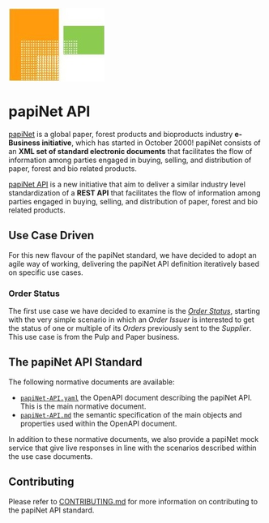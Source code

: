 <!-- markdownlint-disable MD041 -->
![papiNet Logo](./papinet-logo.jpg)

# papiNet API

[papiNet](http://www.papinet.org) is a global paper, forest products and bioproducts industry **e-Business initiative**, which has started in October 2000! papiNet consists of an **XML set of standard electronic documents** that facilitates the flow of information among parties engaged in buying, selling, and distribution of paper, forest and bio related products.

[papiNet API](https://github.com/papinet/papiNet-API) is a new initiative that aim to deliver a similar industry level standardization of a **REST API** that facilitates the flow of information among parties engaged in buying, selling, and distribution of paper, forest and bio related products.

## Use Case Driven

For this new flavour of the papiNet standard, we have decided to adopt an agile way of working, delivering the papiNet API definition iteratively based on specific use cases.

### Order Status

The first use case we have decided to examine is the [_Order Status_](1.0.0/order-status.md), starting with the very simple scenario in which an _Order Issuer_ is interested to get the status of one or multiple of its _Orders_ previously sent to the _Supplier_. This use case is from the Pulp and Paper business.

## The papiNet API Standard

The following normative documents are available:

- [`papiNet-API.yaml`](1.0.0/papiNet-API.yaml) the OpenAPI document describing the papiNet API. This is the main normative document.
- [`papiNet-API.md`](1.0.0/papiNet-API.md) the semantic specification of the main objects and properties used within the OpenAPI document.

In addition to these normative documents, we also provide a papiNet mock service that give live responses in line with the scenarios described within the use case documents.

## Contributing

Please refer to [CONTRIBUTING.md](CONTRIBUTING.md) for more information on contributing to the papiNet API standard.
